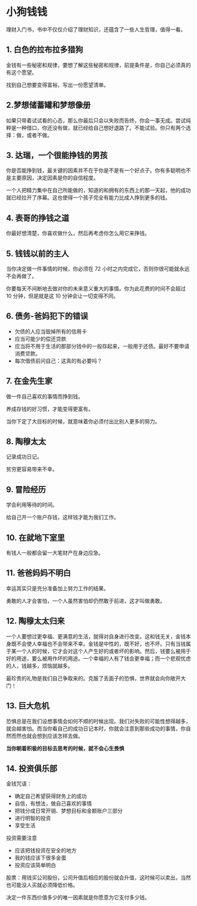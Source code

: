 # 小狗钱钱

理财入门书，书中不仅仅介绍了理财知识，还蕴含了一些人生哲理，值得一看。

## 1. 白色的拉布拉多猎狗

金钱有一些秘密和规律，要想了解这些秘密和规律，前提条件是，你自己必须真的有这个愿望。

找到自己想要变得富裕，写出一份愿望清单。

## 2.梦想储蓄罐和梦想像册

如果只带着试试看的心态，那么你最后只会以失败而告终，你会一事无成。尝试纯粹是一种借口，你还没有做，就已经给自己想好退路了。不能试验。你只有两个选择：做，或者不做。

## 3. 达瑞，一个很能挣钱的男孩

你是否能挣到钱，最关键的因素并不在于你是不是有一个好点子。你有多聪明也不是主要原因，决定因素是你的自信程度。

一个人把精力集中在自己所能做的，知道的和拥有的东西上的那一天起，他的成功就已经拉开了序幕。这也使得一个孩子完全有能力比成人挣到更多的钱。

## 4. 表哥的挣钱之道

你最好想清楚，你喜欢做什么，然后再考虑你怎么用它来挣钱。

## 5. 钱钱以前的主人

当你决定做一件事情的时候，你必须在 72 小时之内完成它，否则你很可能就永远不会再做了。

你要每天不间断地去做对你的未来意义重大的事情。你为此花费的时间不会超过 10 分钟，但是就是这 10 分钟会让一切变得不同。

## 6. 债务-爸妈犯下的错误

-   欠债的人应当毁掉所有的信用卡
-   应当可能少的偿还贷款
-   应当将不用于生活的那部分钱中的一般存起来，一般用于还债。最好不要申请消费贷款。
-   每次借债前问自己：这真的有必要吗？

## 7. 在金先生家

做一件自己喜欢的事情而挣到钱。

养成存钱的好习惯，才能变得更富有。

当你下定了大目标的时候，就意味着你必须付出比别人更多的努力。

## 8. 陶穆太太

记录成功日记。

贫穷更容易带来不幸。

## 9. 冒险经历

学会利用等待的时间。

给自己开一个账户存钱，这样钱才能为我们工作。

## 10. 在就地下室里

有钱人一般都会留一大笔财产在身边应急。

## 11. 爸爸妈妈不明白

幸运其实只是充分准备加上努力工作的结果。

勇敢的人才会害怕，一个人虽然害怕却仍然敢于前进，这才叫做勇敢。

## 12. 陶穆太太归来

一个人要想过更幸福、更满意的生活，就得对自身进行改变。这和钱无关，金钱本身既不会使人幸福也不会带来不幸。金钱是中性的，既不好，也不坏。只有当钱属于某一个人的时候，它才会对这个人产生好的或者坏的影响。然后，钱要么被用于好的用途，要么被用作坏的用途。一个幸福的人有了钱会更幸福；而一个悲观忧虑的人，钱越多，烦恼就越多。

最珍贵的礼物是我们自己争取来的。克服了丢面子的恐惧，世界就会向你敞开大门！

## 13. 巨大危机

恐惧总是在我们设想事情会如何不顺的时候出现。我们对失败的可能性想得越多，就会越害怕。而当你看自己的成功日记本时，你就会注意到那些成功的事情，你自然而然也就会想到应该怎样去做。

**当你朝着积极的目标去思考的时候，就不会心生畏惧**

## 14. 投资俱乐部

金钱咒语：

-   确定自己希望获得财务上的成功
-   自信，有想法，做自己喜欢的事情
-   把钱分成日常开销、梦想目标和金额账户三部分
-   进行明智的投资
-   享受生活

投资需要注意

-   应该把钱投资在安全的地方
-   我的钱应该下很多金蛋
-   投资应该简单明白

股票：用钱买公司股份，公司升值后相应的股份就会升值，这时候可以卖出，当然也可能没人买就必须降低价格。

决定一件东西价值多少的唯一因素就是你愿意为它支付多少钱。